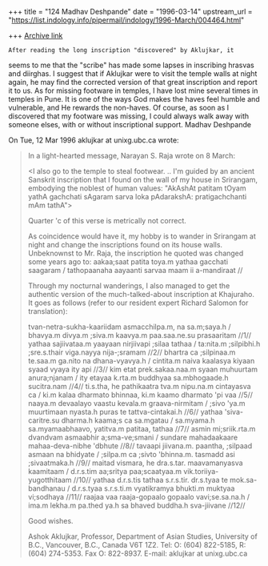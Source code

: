 +++
title = "124 Madhav Deshpande"
date = "1996-03-14"
upstream_url = "https://list.indology.info/pipermail/indology/1996-March/004464.html"

+++
[Archive link](https://list.indology.info/pipermail/indology/1996-March/004464.html)

	After reading the long inscription "discovered" by Aklujkar, it
seems to me that the "scribe" has made some lapses in inscribing hrasvas
and diirghas.  I suggest that if Aklujkar were to visit the temple walls
at night again, he may find the corrected version of that great
inscription and report it to us.
	As for missing footware in temples, I have lost mine several 
times in temples in Pune.  It is one of the ways God makes the haves feel 
humble and vulnerable, and He rewards the non-haves.  Of course, as soon 
as I discovered that my footware was missing, I could always walk away 
with someone elses, with or without inscriptional support.
	Madhav Deshpande	

On Tue, 12 Mar 1996 aklujkar at unixg.ubc.ca wrote:

> In a light-hearted message, Narayan S. Raja wrote on 8 March:
> 
> <I also go to the temple to steal footwear.
> ..  I'm guided by an ancient Sanskrit inscription 
> that I found on the wall of my house in Srirangam,
> embodying the noblest of human values:
> "AkAshAt patitam tOyam   yathA gachchati sAgaram
>     sarva loka pAdarakshA:  pratigachchanti mAm tathA">
> 
> Quarter 'c  of this verse is metrically not correct.
> 
> As coincidence would have it,  my hobby is to wander in Srirangam at night
> and change the inscriptions found on its house walls. Unbeknownst to Mr.
> Raja, the inscription he quoted was changed some years ago to: 
> aakaa;saat patita  toya.m yathaa gacchati saagaram / 
> tathopaanaha aayaanti sarvaa maam ii a-mandiraat // 
> 
> Through my nocturnal wanderings, I also managed to get the authentic
> version of the much-talked-about inscription at Khajuraho. It goes as
> follows (refer to our resident expert Richard Salomon for translation): 
> 
> tvan-netra-sukha-kaariidam asmacchilpa.m, na sa.m;saya.h /
> bhavya.m divya.m ;siva.m kaavya.m paa.saa.ne.su prasaaritam //1//
> yathaa sajiivataa.m yaayaan nirjiivapi ;silaa tathaa /
> ta:nita.m ;silpibhi.h ;sre.s.thair viga.nayya nija-;sramam //2//
> bhartra ca ;silpinaa.m te.saa.m ga.nito na dhana-vyavya.h /
> cintita.m naiva  kaalasya kiyaan syaad vyaya ity api //3//
> kim etat prek.sakaa.naa.m syaan muhuurtam anura;njanam /
> ity etayaa k.rta.m buddhyaa sa.mbhogaade.h sucitra.nam //4//
> ti.s.tha, he pathikaatra tva.m nipu.na.m cintayasva ca /
> ki.m kalaa dharmato bhinnaa, ki.m kaamo dharmato 'pi vaa //5//
> naaya.m devaalayo vaastu kevala.m graava-nirmitam /
> ;sivo 'ya.m muurtimaan nyasta.h puras te tattva-cintakai.h //6//
> yathaa 'siva-caritre.su dharma.h kaama;s ca sa.mgatau /
> sa.myama.h sa.myamaabhaavo, yatitva.m patitaa, tathaa //7//
> asmin mi;sriik.rta.m dvandvam asmaabhir a;sma-ve;smani /
> sundare mahadaakaare mahaa-deva-nibhe 'dbhute //8//
> tavaapi jiivana.m. paantha, ;silpaad asmaan na bhidyate /
> ;silpa.m ca ;sivto 'bhinna.m. tasmadd asi ;sivaatmaka.h //9//
> maitad vismara, he dra.s.tar. maavamanyasva kaamitaam /
> d.r.s.tim aa;sritya paa;scaatyaa.m vik.toriiya-yugotthitaam //10//
> yathaa d.r.s.tis tathaa s.r.s.tir. dr.s.tyaa te mok.sa-bandhanau /
> d.r.s.tyaa s.r.s.ti.m vyatikramya bhukti.m muktyaa vi;sodhaya //11//
> raajaa vaa raaja-gopaalo gopaalo vavi;se.sa.na.h /
> ima.m lekha.m pa.thed ya.h sa bhaved buddha.h sva-jiivane //12//
> 
> Good wishes.
> 
> Ashok Aklujkar, Professor, Department of Asian Studies, University of B.C.,
> Vancouver, B.C., Canada V6T 1Z2. Tel: O: (604) 822-5185, R: (604) 274-5353.
>  Fax O:
> 822-8937. E-mail: aklujkar at unixg.ubc.ca
> 
> 
> 




